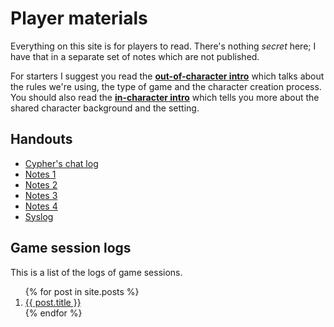 # Player materials

Everything on this site is for players to read.
There's nothing _secret_ here; I have that in a separate set of notes which are not published.

For starters I suggest you read the **[out-of-character intro]** which talks about the rules we're using, the type of game and the character creation process.
You should also read the **[in-character intro]** which tells you more about the shared character background and the setting.

[in-character intro]: InCharacterIntro.md
[out-of-character intro]: OocIntro/index.md

## Handouts

* [Cypher's chat log](Handouts/20241010-PeachtreesRunners.md)
* [Notes 1](Handouts/20241128-ResearchNotes1_1.md)
* [Notes 2](Handouts/20241128-ResearchNotes2_2.md)
* [Notes 3](Handouts/20241128-ResearchNotes3_3.md)
* [Notes 4](Handouts/20241128-ResearchNotes4_4.md)
* [Syslog](Handouts/20241128-SystemLog.md)


## Game session logs

This is a list of the logs of game sessions.

<ol>
  {% for post in site.posts %}
    <li>
      <a href="{{ post.url }}">{{ post.title }}</a>
    </li>
  {% endfor %}
</ol>
